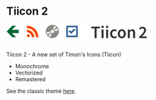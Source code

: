 Tiicon 2
=======

![Logo](templates/logo.png)

Tiicon 2 - A new set of Timon's Icons (Tiicon)

*   Monochrome
*   Vectorized
*   Remastered

See the classic theme [here](http://projects.ff22.de/tiicon.html).

